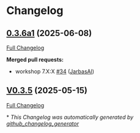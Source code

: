 # Changelog

## [0.3.6a1](https://github.com/OpenVoiceOS/ovos-skill-speedtest/tree/0.3.6a1) (2025-06-08)

[Full Changelog](https://github.com/OpenVoiceOS/ovos-skill-speedtest/compare/V0.3.5...0.3.6a1)

**Merged pull requests:**

- workshop 7.X:X [\#34](https://github.com/OpenVoiceOS/ovos-skill-speedtest/pull/34) ([JarbasAl](https://github.com/JarbasAl))

## [V0.3.5](https://github.com/OpenVoiceOS/ovos-skill-speedtest/tree/V0.3.5) (2025-05-15)

[Full Changelog](https://github.com/OpenVoiceOS/ovos-skill-speedtest/compare/0.3.5...V0.3.5)



\* *This Changelog was automatically generated by [github_changelog_generator](https://github.com/github-changelog-generator/github-changelog-generator)*
